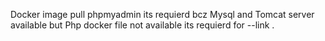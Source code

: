  Docker image pull phpmyadmin
its requierd bcz Mysql and Tomcat server available but Php docker file not available its requierd for --link .
